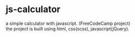 # js-calculator
a simple calculator with javascript. (FreeCodeCamp project)<br />
the project is built using html, css(scss), javascript(jQuery).

